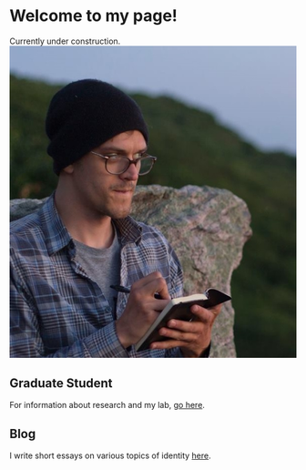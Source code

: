 # Welcome to my page!
Currently under construction.
![Image](profPic.jpg)

## Graduate Student
For information about research and my lab, [go here](http://lcnl.wisc.edu/index.php/mark-koranda/).

## Blog
I write short essays on various topics of identity [here](www.thoughtrepair.wordpress.com).
